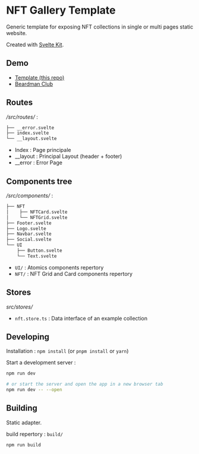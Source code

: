 # NFT Gallery Template

Generic template for exposing NFT collections in single or multi pages static website.

Created with [Svelte Kit](https://kit.svelte.dev).

## Demo

- [Template (this repo)](https://nft-gallery-template.netlify.app)
- [Beardman Club](https://beardman-club.netlify.app)

## Routes

*/src/routes/* :
```bash
├── __error.svelte
├── index.svelte
└── __layout.svelte
```

- Index : Page principale
- __layout : Principal Layout (header + footer)
- __error : Error Page

## Components tree

*/src/components/* :
```bash
├── NFT
│    ├── NFTCard.svelte
│    └── NFTGrid.svelte
├── Footer.svelte
├── Logo.svelte
├── Navbar.svelte
├── Social.svelte
└── UI
    ├── Button.svelte
    └── Text.svelte
```

- `UI/` : Atomics components repertory
- `NFT/` : NFT Grid and Card components repertory

## Stores

*src/stores/*

- `nft.store.ts` : Data interface of an example collection

## Developing

Installation : `npm install` (or `pnpm install` or `yarn`)

Start a development server :

```bash
npm run dev

# or start the server and open the app in a new browser tab
npm run dev -- --open
```

## Building

Static adapter.

build repertory : `build/`

```bash
npm run build
```

